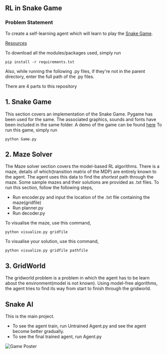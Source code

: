 RL in Snake Game 
----------

### Problem Statement
To create a self-learning agent which will learn to play the [Snake Game](https://en.wikipedia.org/wiki/Snake_(video_game_genre)).

[Resources](https://www.notion.so/SOC-Snake-AI-Project-471ff57983a24f749ca0ec08df8c9472)

To download all the modules/packages used, simply run
```
pip install -r requirements.txt
```

Also, while running the following .py files, if they're not in the parent directory, enter the full path of the .py files.

There are 4 parts to this repository
## 1. Snake Game
This section covers an implementation of the Snake Game. Pygame has been used for the same. The associated graphics, sounds and fonts have been included in the same folder.
A demo of the game can be found [here](https://drive.google.com/drive/folders/1CTkxnkQnRemGd09Aj9upi3X7SBlZLHA-?usp=sharing)
To run this game, simply run
```
python Game.py
```
## 2. Maze Solver
The Maze solver section covers the model-based RL algorithms. There is a maze, details of which(transition matrix of the MDP) are entirely known to the agent. The agent uses this data to find the _shortest_ path through the maze. Some sample mazes and their solutions are provided as .txt files.
To run this section, follow the following steps,
- Run encoder.py and input the location of the .txt file containing the maze(gridfile)
- Run planner.py
- Run decoder.py

To visualise the maze, use this command, 
``` 
python visualize.py gridfile
```
To visualise your solution, use this command,
```
python visualize.py gridfile pathfile
```
## 3. GridWorld
The gridworld problem is a problem in which the agent has to be learn about the environment(model is not known). Using model-free algorithms, the agent tries to find its way from start to finish through the gridworld.

## Snake AI
This is the main project. 
- To see the agent train, run Untrained Agent.py and see the agent become better gradually.
- To see the final trained agent, run Agent.py 

![Game Poster](https://handsontek.net/images/Teams/Snake/hero.png)
